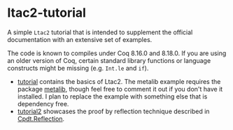 # ltac2-tutorial
A simple `Ltac2` tutorial that is intended to supplement the official documentation with an extensive set of examples.

The code is known to compiles under Coq 8.16.0 and 8.18.0. If you are using an older version of Coq, certain standard library functions or language constructs might be missing (e.g. `Int.le` and `if`).

- [tutorial](tutorial.v) contains the basics of Ltac2. The metalib example requires the package [metalib](https://github.com/plclub/metalib), though feel free to comment it out if you don't have it installed. I plan to replace the example with something else that is dependency free.
- [tutorial2](tutorial2.v) showcases the proof by reflection technique described in [Cpdt.Reflection](http://adam.chlipala.net/cpdt/html/Cpdt.Reflection.html).
